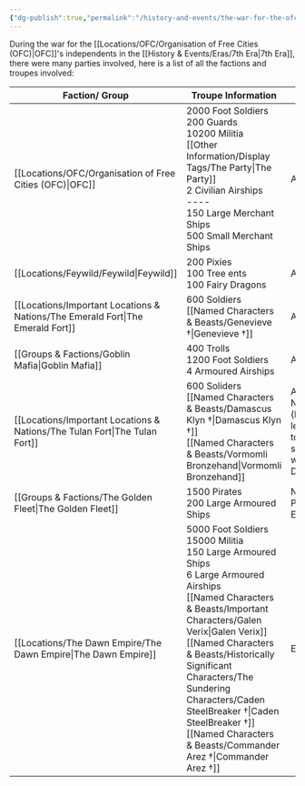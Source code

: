 ```yaml
---
{"dg-publish":true,"permalink":"/history-and-events/the-war-for-the-ofc-s-freedom/","noteIcon":"","created":"2024-05-12T20:57:59.489+01:00","updated":"2024-12-13T17:46:30.526+00:00"}
---
```


During the war for the [[Locations/OFC/Organisation of Free Cities (OFC)\|OFC]]'s independents in the [[History & Events/Eras/7th Era\|7th Era]], there were many parties involved, here is a list of all the factions and troupes involved:

| Faction/ Group                             | Troupe Information                                                                                                                                               | Status                                                      |
| ------------------------------------------ | ---------------------------------------------------------------------------------------------------------------------------------------------------------------- | ----------------------------------------------------------- |
| [[Locations/OFC/Organisation of Free Cities (OFC)\|OFC]] | 2000 Foot Soldiers<br>200 Guards<br>10200 Militia<br>[[Other Information/Display Tags/The Party\|The Party]]<br>2 Civilian Airships<br>----<br>150 Large Merchant Ships<br>500 Small Merchant Ships        | ALLIED                                                      |
| [[Locations/Feywild/Feywild\|Feywild]]                                | 200 Pixies<br>100 Tree ents<br>100 Fairy Dragons                                                                                                                 | ALLIED                                                      |
| [[Locations/Important Locations & Nations/The Emerald Fort\|The Emerald Fort]]                       | 600 Soldiers<br>[[Named Characters & Beasts/Genevieve †\|Genevieve †]]                                                                                                                                    | ALLIED                                                      |
| [[Groups & Factions/Goblin Mafia\|Goblin Mafia]]                           | 400 Trolls<br>1200 Foot Soldiers<br>4 Armoured Airships                                                                                                          | ALLIED                                                      |
| [[Locations/Important Locations & Nations/The Tulan Fort\|The Tulan Fort]]                         | 600 Soliders<br>[[Named Characters & Beasts/Damascus Klyn †\|Damascus Klyn †]]<br>[[Named Characters & Beasts/Vormomli Bronzehand\|Vormomli Bronzehand]]                                                                                                     | Assumed Neutral (later learned to have sided with The Dawn) |
| [[Groups & Factions/The Golden Fleet\|The Golden Fleet]]                       | 1500 Pirates<br>200 Large Armoured Ships                                                                                                                         | Neutral / Potensial Enemy                                   |
| [[Locations/The Dawn Empire/The Dawn Empire\|The Dawn Empire]]                        | 5000 Foot Soldiers <br>15000 Militia<br>150 Large Armoured Ships<br>6 Large Armoured Airships<br>[[Named Characters & Beasts/Important Characters/Galen Verix\|Galen Verix]]<br>[[Named Characters & Beasts/Historically Significant  Characters/The Sundering Characters/Caden SteelBreaker †\|Caden SteelBreaker †]]<br>[[Named Characters & Beasts/Commander Arez †\|Commander Arez †]] | Enemy                                                       |
